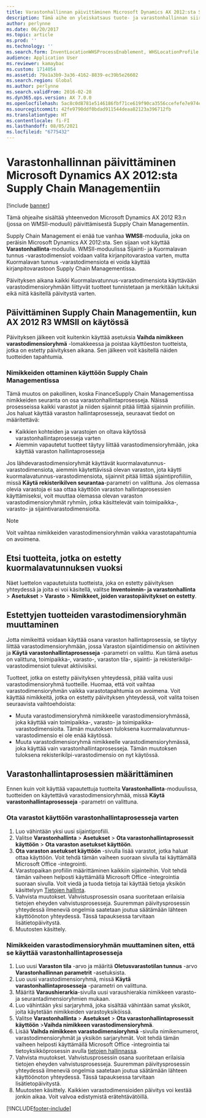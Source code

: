 ```yaml
---
title: Varastonhallinnan päivittäminen Microsoft Dynamics AX 2012:sta Supply Chain Managementiin
description: Tämä aihe on yleiskatsaus tuote- ja varastonhallinnan siirtovaihtoehdoista.
author: perlynne
ms.date: 06/20/2017
ms.topic: article
ms.prod: ''
ms.technology: ''
ms.search.form: InventLocationWHSProcessEnablement, WHSLocationProfile, InventTableStorageDimensionGroupChange, InventUpdateBlockedItem, WHSParameters, WHSReservationHierarchy, WHSUOMSeqGroupTable
audience: Application User
ms.reviewer: kamaybac
ms.custom: 1714054
ms.assetid: 79a1a3b9-3a36-4162-8839-ec39b5e26602
ms.search.region: Global
ms.author: perlynne
ms.search.validFrom: 2016-02-28
ms.dyn365.ops.version: AX 7.0.0
ms.openlocfilehash: 5ac8c0d8781e5146186fbf71ce619f90ca3556ccefefe7e974efded7e0eb86dd
ms.sourcegitcommit: 42fe9790ddf0bdad911544deaa82123a396712fb
ms.translationtype: HT
ms.contentlocale: fi-FI
ms.lasthandoff: 08/05/2021
ms.locfileid: "6775432"
---
```

# <a name="upgrade-warehouse-management-from-microsoft-dynamics-ax-2012-to-supply-chain-management"></a>Varastonhallinnan päivittäminen Microsoft Dynamics AX 2012:sta Supply Chain Managementiin 


[!include [banner](../includes/banner.md)]

Tämä ohjeaihe sisältää yhteenvedon Microsoft Dynamics AX 2012 R3:n (jossa on WMSII-moduuli) päivittämisestä Supply Chain Managementiin.

Supply Chain Management ei enää tue vanhaa **WMSII**-moduulia, joka on peräisin Microsoft Dynamics AX 2012:sta. Sen sijaan voit käyttää **Varastonhallinta**-moduulia. WMSII-moduulissa Sijainti- ja Kuormalavan tunnus -varastodimensiot voidaan valita kirjanpitovarastoa varten, mutta Kuormalavan tunnus -varastodimensiota ei voida käyttää kirjanpitovarastoon Supply Chain Managementissa.

Päivityksen aikana kaikki Kuormalavatunnus-varastodimensiota käyttävään varastodimensioryhmään liittyvät tuotteet tunnistetaan ja merkitään lukituksi eikä niitä käsitellä päivitystä varten.

## <a name="upgrading-to-supply-chain-management-when-ax-2012-r3-wmsii-is-used"></a>Päivittäminen Supply Chain Managementiin, kun AX 2012 R3 WMSII on käytössä
Päivityksen jälkeen voit kuitenkin käyttää asetuksia **Vaihda nimikkeen varastodimensioryhmä** -lomakkeessa ja poistaa käyttöeston tuotteista, jotka on estetty päivityksen aikana. Sen jälkeen voit käsitellä näiden tuotteiden tapahtumia.

### <a name="enabling-items-in-supply-chain-management"></a>Nimikkeiden ottaminen käyttöön Supply Chain Managementissa 
Tämä muutos on pakollinen, koska FinanceSupply Chain Managementissa nimikkeiden seuranta on osa varastonhallintaprosesseja. Näissä prosesseissa kaikki varastot ja niiden sijainnit pitää liittää sijainnin profiiliin. Jos haluat käyttää varaston hallintaprosesseja, seuraavat tiedot on määritettävä:
-   Kaikkien kohteiden ja varastojen on oltava käytössä varastonhallintaprosesseja varten 
-   Aiemmin vapautetut tuotteet täytyy liittää varastodimensioryhmään, joka käyttää varaston hallintaprosesseja 

Jos lähdevarastodimensioryhmät käyttävät kuormalavatunnus-varastodimensiota, aiemmin käytettävissä olevan varaston, jota käytti kuormalavatunnus-varastodimensiota, sijainnit pitää liittää sijaintiprofiiliin, missä **Käytä rekisterikilven seurantaa**-parametri on valittuna. Jos olemassa olevia varastoja ei saa ottaa käyttöön varaston hallintaprosessien käyttämiseksi, voit muuttaa olemassa olevan varaston varastodimensioryhmät ryhmiin, jotka käsittelevät vain toimipaikka-, varasto- ja sijaintivarastodimensioita. 

> [!NOTE] 
>  Voit vaihtaa nimikkeiden varastodimensioryhmän vaikka varastotapahtumia on avoimena.

## <a name="find-products-that-were-blocked-because-of-pallet-id"></a>Etsi tuotteita, jotka on estetty kuormalavatunnuksen vuoksi
Näet luettelon vapautetuista tuotteista, joka on estetty päivityksen yhteydessä ja joita ei voi käsitellä, valitse **Inventoinnin- ja varastonhallinta** &gt; **Asetukset** &gt; **Varasto** &gt; **Nimikkeet, joiden varastopäivitykset on estetty**.

## <a name="change-storage-dimension-group-for-blocked-products"></a>Estettyjen tuotteiden varastodimensioryhmän muuttaminen 
 
Jotta nimikeittä voidaan käyttää osana varaston hallintaprosessia, se täytyy liittää varastodimensioryhmään, jossa Varaston sijaintidimensio on aktiivinen ja **Käytä varastonhallintaprosesseja** -parametri on valittu. Kun tämä asetus on valittuna, toimipaikka-, varasto-, varaston tila-, sijainti- ja rekisterikilpi-varastodimensiot tulevat aktiivisiksi.

Tuotteet, jotka on estetty päivityksen yhteydessä, pitää valita uusi varastodimensioryhmä tuotteille. Huomaa, että voit vaihtaa varastodimensioryhmän vaikka varastotapahtumia on avoimena. Voit käyttää nimikkeitä, jotka on estetty päivityksen yhteydessä, voit valita toisen seuraavista vaihtoehdoista:

-   Muuta varastodimensioryhmä nimikkeelle varastodimensioryhmässä, joka käyttää vain toimipaikka-, varasto- ja toimipaikka-varastodimensioita. Tämän muutoksen tuloksena kuormalavatunnus-varastodimensio ei ole enää käytössä.
-   Muuta varastodimensioryhmä nimikkeelle varastodimensioryhmässä, joka käyttää vain varastonhallintaprosesseja. Tämän muutoksen tuloksena rekisterikilpi-varastodimensio on nyt käytössä.

## <a name="configure-warehouse-management-processes"></a>Varastonhallintaprosessien määrittäminen
Ennen kuin voit käyttää vapautettuja tuotteita **Varastonhallinta**-moduulissa, tuotteiden on käytettävä varastodimensioryhmää, missä **Käytä varastonhallintaprosesseja** -parametri on valittuna.

### <a name="enable-warehouses-to-use-warehouse-management-processes"></a>Ota varastot käyttöön varastonhallintaprosesseja varten

1.  Luo vähintään yksi uusi sijaintiprofiili.
2.  Valitse **Varastonhallinta** &gt; **Asetukset** &gt; **Ota varastonhallintaprosessit käyttöön** &gt; **Ota varaston asetukset käyttöön**.
3.  **Ota varaston asetukset käyttöön** -sivulla lisää varastot, jotka haluat ottaa käyttöön. Voit tehdä tämän vaiheen suoraan sivulla tai käyttämällä Microsoft Office -integrointi.
4.  Varastopaikan profiilin määrittäminen kaikkiin sijainteihin. Voit tehdä tämän vaiheen helposti käyttämällä Microsoft Office -integrointia suoraan sivulla. Voit viedä ja tuoda tietoja tai käyttää tietoja yksikön käsittelyyn [Tietojen hallinta](../../fin-ops-core/dev-itpro/data-entities/data-entities.md).
5.  Vahvista muutokset. Vahvistusprosessin osana suoritetaan erilaisia tietojen eheyden vahvistusprosesseja. Suuremman päivitysprosessin yhteydessä ilmeneviä ongelmia saatetaan joutua säätämään lähteen käyttöönoton yhteydessä. Tässä tapauksessa tarvitaan lisätietopäivitystä.
6.  Muutosten käsittely.

### <a name="change-the-storage-dimension-group-for-items-so-that-it-uses-warehouse-management-processes"></a>Nimikkeiden varastodimensioryhmän muuttaminen siten, että se käyttää varastonhallintaprosesseja

1.  Luo uusi **Varaston tila** -arvo ja määritä **Oletusvarastotilan tunnus** -arvo **Varastonhallinnan parametrit** -asetuksista.
2.  Luo uusi varastodimensioryhmä, missä **Käytä varastonhallintaprosesseja** -parametri on valittuna.
3.  Määritä **Varaushierarkia**-sivulla uusi varaushierakia nimikkeen varasto- ja seurantadimensioryhmien mukaan.
4.  Luo vähintään yksi sarjaryhmä, joka sisältää vähintään samat yksiköt, joita käytetään nimikkeiden varastoyksiköissä.
5.  Valitse **Varastonhallinta** &gt; **Asetukset** &gt; **Ota varastonhallintaprosessit käyttöön** &gt;**Vaihda nimikkeen varastodimensioryhmä**.
6.  Lisää **Vaihda nimikkeen varastodimensioryhmä** -sivulla nimikenumerot, varastodimensioryhmät ja yksikön sarjaryhmät. Voit tehdä tämän vaiheen helposti käyttämällä Microsoft Office -integrointia tai tietoyksikköprosessin avulla [tietojen hallinnassa](../../fin-ops-core/dev-itpro/data-entities/data-entities.md).
7.  Vahvista muutokset. Vahvistusprosessin osana suoritetaan erilaisia tietojen eheyden vahvistusprosesseja. Suuremman päivitysprosessin yhteydessä ilmeneviä ongelmia saatetaan joutua säätämään lähteen käyttöönoton yhteydessä. Tässä tapauksessa tarvitaan lisätietopäivitystä.
8.  Muutosten käsittely. Kaikkien varastodimensioiden päivitys voi kestää jonkin aikaa. Voit valvoa edistymistä erätehtävätöillä.


[!INCLUDE[footer-include](../../includes/footer-banner.md)]